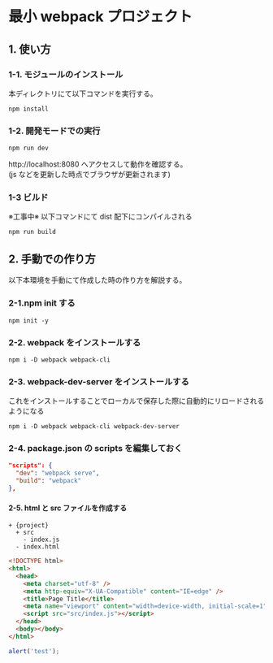 # 最小 webpack プロジェクト

## 1. 使い方

### 1-1. モジュールのインストール

本ディレクトリにて以下コマンドを実行する。

```dos
npm install
```

### 1-2. 開発モードでの実行

```dos
npm run dev
```

http://localhost:8080 へアクセスして動作を確認する。  
(js などを更新した時点でブラウザが更新されます)

### 1-3 ビルド

※工事中※
以下コマンドにて dist 配下にコンパイルされる

```dos
npm run build
```

## 2. 手動での作り方

以下本環境を手動にて作成した時の作り方を解説する。

### 2-1.npm init する

```dos
npm init -y
```

### 2-2. webpack をインストールする

```dos
npm i -D webpack webpack-cli
```

### 2-3. webpack-dev-server をインストールする

これをインストールすることでローカルで保存した際に自動的にリロードされるようになる

```dos
npm i -D webpack webpack-cli webpack-dev-server
```

### 2-4. package.json の scripts を編集しておく

```json
"scripts": {
  "dev": "webpack serve",
  "build": "webpack"
},
```

#### 2-5. html と src ファイルを作成する

```dos
+ {project}
  + src
    - index.js
  - index.html
```

```html
<!DOCTYPE html>
<html>
  <head>
    <meta charset="utf-8" />
    <meta http-equiv="X-UA-Compatible" content="IE=edge" />
    <title>Page Title</title>
    <meta name="viewport" content="width=device-width, initial-scale=1" />
    <script src="src/index.js"></script>
  </head>
  <body></body>
</html>
```

```javascript
alert('test');
```
